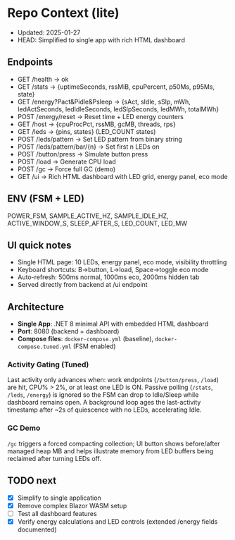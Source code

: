 # Repo Context (lite)
- Updated: 2025-01-27
- HEAD: Simplified to single app with rich HTML dashboard

## Endpoints
- GET /health → ok
- GET /stats → {uptimeSeconds, rssMiB, cpuPercent, p50Ms, p95Ms, state}
- GET /energy?Pact&Pidle&Psleep → {sAct, sIdle, sSlp, mWh, ledActSeconds, ledIdleSeconds, ledSlpSeconds, ledMWh, totalMWh}
- POST /energy/reset → Reset time + LED energy counters
- GET /host → {cpuProcPct, rssMB, gcMB, threads, rps}
- GET /leds → {pins, states} (LED_COUNT states)
- POST /leds/pattern → Set LED pattern from binary string
- POST /leds/pattern/bar/{n} → Set first n LEDs on
- POST /button/press → Simulate button press
- POST /load → Generate CPU load
- POST /gc → Force full GC (demo)
- GET /ui → Rich HTML dashboard with LED grid, energy panel, eco mode

## ENV (FSM + LED)
POWER_FSM, SAMPLE_ACTIVE_HZ, SAMPLE_IDLE_HZ, ACTIVE_WINDOW_S, SLEEP_AFTER_S, LED_COUNT, LED_MW

## UI quick notes
- Single HTML page: 10 LEDs, energy panel, eco mode, visibility throttling
- Keyboard shortcuts: B→button, L→load, Space→toggle eco mode
- Auto-refresh: 500ms normal, 1000ms eco, 2000ms hidden tab
- Served directly from backend at /ui endpoint

## Architecture
- **Single App**: .NET 8 minimal API with embedded HTML dashboard
- **Port**: 8080 (backend + dashboard)
- **Compose files**: `docker-compose.yml` (baseline), `docker-compose.tuned.yml` (FSM enabled)

### Activity Gating (Tuned)
Last activity only advances when: work endpoints (`/button/press`, `/load`) are hit, CPU% > 2%, or at least one LED is ON. Passive polling (`/stats`, `/leds`, `/energy`) is ignored so the FSM can drop to Idle/Sleep while dashboard remains open. A background loop ages the last-activity timestamp after ~2s of quiescence with no LEDs, accelerating Idle.

### GC Demo
`/gc` triggers a forced compacting collection; UI button shows before/after managed heap MB and helps illustrate memory from LED buffers being reclaimed after turning LEDs off.

## TODO next
- [x] Simplify to single application
- [x] Remove complex Blazor WASM setup
- [ ] Test all dashboard features
- [x] Verify energy calculations and LED controls (extended /energy fields documented)
